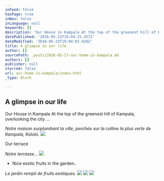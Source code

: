 ```yaml
---
inFeed: false
hasPage: true
inNav: false
inLanguage: null
keywords: []
description: 'Our House in Kampala At the top of the greenest hill of Kampala, overlooking the city ...'
datePublished: '2016-05-23T19:04:25.457Z'
dateModified: '2016-05-23T19:04:02.426Z'
title: A glimpse in our life
author: []
sourcePath: _posts/2016-05-17-our-home-in-kampala.md
authors: []
publisher: null
starred: false
url: our-home-in-kampala/index.html
_type: Blurb

---
```

## A glimpse in our life

Our House in Kampala At the top of the greenest hill of Kampala, overlooking the city ...

_Notre maison surplombant la ville, perchée sur la colline la plus verte de Kampala, Kololo._
![](https://the-grid-user-content.s3-us-west-2.amazonaws.com/2c90fd7c-6a78-4c90-a9d8-c00ffba8c59f.jpg)

Our terrace

_Notre terrasse..._
![](https://the-grid-user-content.s3-us-west-2.amazonaws.com/5a4b7762-9949-44c8-98e5-4dad05cde992.jpg)

* Nice exotic fruits in the garden..

_Le jardin rempli de fruits exotiques._
![](https://the-grid-user-content.s3-us-west-2.amazonaws.com/11b881f9-31b6-47a1-a0a6-638dfd43676d.jpg)
![](https://the-grid-user-content.s3-us-west-2.amazonaws.com/04781002-14ee-4c9e-bbdc-250e4475e2a3.jpg)
![](https://the-grid-user-content.s3-us-west-2.amazonaws.com/1703e4d9-670c-4078-b779-e0bdf4af8d74.jpg)